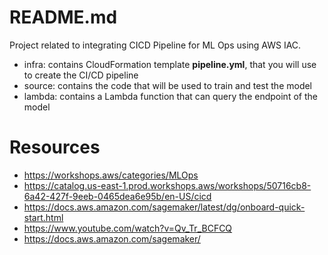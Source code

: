 # README.md
Project related to integrating CICD Pipeline for ML Ops using AWS IAC. 

- infra: contains CloudFormation template **pipeline.yml**, that you will use to create the CI/CD pipeline
- source: contains the code that will be used to train and test the model
- lambda: contains a Lambda function that can query the endpoint of the model

# Resources
- https://workshops.aws/categories/MLOps
- https://catalog.us-east-1.prod.workshops.aws/workshops/50716cb8-6a42-427f-9eeb-0465dea6e95b/en-US/cicd
- https://docs.aws.amazon.com/sagemaker/latest/dg/onboard-quick-start.html
- https://www.youtube.com/watch?v=Qv_Tr_BCFCQ
- https://docs.aws.amazon.com/sagemaker/